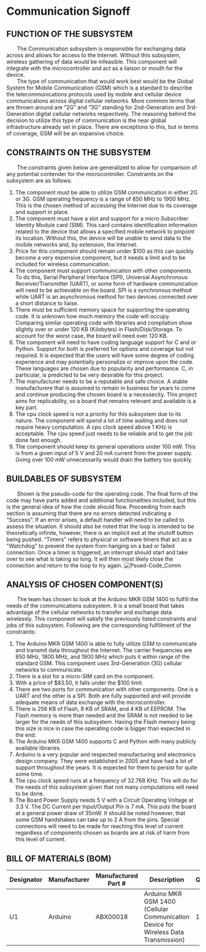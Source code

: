 # Communication Signoff
## FUNCTION OF THE SUBSYSTEM
&nbsp;&nbsp;&nbsp;&nbsp;&nbsp;&nbsp; The Communication subsystem is responsible for exchanging data across and allows for access to the Internet.  Without this subsystem, wireless gathering of data would be infeasible.  This component will integrate with the microcontroller and act as a liaison or mouth for the device.  
&nbsp;&nbsp;&nbsp;&nbsp;&nbsp;&nbsp; The type of communication that would work best would be the Global System for Mobile Communication (GSM) which is a standard to describe the telecommunications protocols used by mobile and cellular device communications across digital cellular networks.  More common terms that are thrown around are “2G” and “3G” standing for 2nd-Generation and 3rd-Generation digital cellular networks respectively.  The reasoning behind the decision to utilize this type of communication is the near global infrastructure already set in place.  There are exceptions to this, but in terms of coverage, GSM will be an expansive choice.  
## CONSTRAINTS ON THE SUBSYSTEM
&nbsp;&nbsp;&nbsp;&nbsp;&nbsp;&nbsp;  The constraints given below are generalized to allow for comparison of any potential contender for the microcontroller.  Constraints on the subsystem are as follows:
1. The component must be able to utilize GSM communication in either 2G or 3G.  GSM operating frequency is a range of 850 MHz to 1900 MHz.  This is the chosen method of accessing the Internet due to its coverage and support in place.
2. The component must have a slot and support for a micro Subscriber Identity Module card (SIM).  This card contains identification information related to the device that allows a specified mobile network to pinpoint its location.  Without this, the device will be unable to send data to the mobile networks and, by extension, the Internet.
3. Price for this component should remain under $100 as this can quickly become a very expensive component, but it needs a limit and to be included for wireless communication.  
4. The component must support communication with other components.  To do this, Serial Peripheral Interface (SPI), Universal Asynchronous Receiver/Transmitter (UART), or some form of hardware communication will need to be achievable on the board.  SPI is a synchronous method while UART is an asynchronous method for two devices connected over a short distance to liaise.
5. There must be sufficient memory space for supporting the operating code.  It is unknown how much memory the code will occupy. Comparing similar operating code with libraries and compilation show slightly over or under 120 KB (Kilobytes) in Flash/Disk/Storage. To account for the worst case, the board will need over 120 KB.  
6. The component will need to have coding language support for C and or Python. Support for both is preferred for options and coverage but not required. It is expected that the users will have some degree of coding experience and may potentially personalize or improve upon the code. These languages are chosen due to popularity and performance. C, in particular, is predicted to be very desirable for this project.
7. The manufacturer needs to be a reputable and safe choice. A stable manufacturere that is assumed to remain in business for years to come and continue producing the chosen board is a necessecity. This project aims for replicability, so a board that remains relevant and available is a key part.
8. The cpu clock speed is not a priority for this subsystem due to its nature.  The component will spend a lot of time waiting and does not require heavy computation.  A cpu clock speed above 1 KHz is acceptable.  The cpu speed just needs to be reliable and to get the job done fast enough.
9. The component should keep its general operations under 100 mW.  This is from a given input of 5 V and 20 mA current from the power supply.  Going over 100 mW unnecessarily would drain the battery too quickly.

## BUILDABLES OF SUBSYSTEM
&nbsp;&nbsp;&nbsp;&nbsp;&nbsp;&nbsp; Shown is the pseudo-code for the operating code.  The final form of the code may have parts added and additional functionalities included, but this is the general idea of how the code should flow.  Proceeding from each section is assuming that there are no errors detected indicating a “Success”.  If an error arises, a default handler will need to be called to assess the situation.  It should also be noted that the loop is intended to be theoretically infinite, however, there is an implicit exit at the shutoff button being pushed.  “Timers” refers to physical or software timers that act as a "Watchdog" to prevent the system from hanging on a bad or failed connection. Once a timer is triggered, an interrupt should start and take over to see what is taking so long.  It will then most likely close the connection and return to the loop to try again.
![Psued-Code_Comm](https://github.com/JoshuaEgwuatu/Capstone-Spring2023-CitizenAirQualitySensor/blob/main/Documentation/Images/Psuedo-code_Comm.JPG)
## ANALYSIS OF CHOSEN COMPONENT(S)
&nbsp;&nbsp;&nbsp;&nbsp;&nbsp;&nbsp; The team has chosen to look at the Arduino MKR GSM 1400 to fulfill the needs of the communications subsystem.  It is a small board that takes advantage of the cellular networks to transfer and exchange data wirelessly.  This component will satisfy the previously listed constraints and jobs of this subsystem.  Following are the corresponding fulfillment of the constraints:
1. The Arduino MKR GSM 1400 is able to fully utilize GSM to communicate and transmit data throughout the Internet.  The carrier frequencies are 850 MHz, 1800 MHz, and 1900 MHz which puts it within range of the standard GSM.  This component uses 3rd-Generation (3G) cellular networks to communicate.  
2. There is a slot for a micro-SIM card on the component. 
3. With a price of $83.50, it falls under the $100 limit.
4. There are two ports for communication with other components.  One is a UART and the other is a SPI.  Both are fully supported and will provide adequate means of data exchange with the microcontroller.
5. There is 256 KB of Flash, 8 KB of SRAM, and 4 KB of EEPROM.  The Flash memory is more than needed and the SRAM is not needed to be larger for the needs of this subsystem.  Having the Flash memory being this size is nice in case the operating code is bigger than expected in the end.
6. The Arduino MKR GSM 1400 supports C and Python with many publicly available libraries. 
7. Arduino is a very popular and respected manufacturing and electronics design company.  They were established in 2005 and have had a lot of support throughout the years.  It is expected for them to persist for quite some time.
8. The cpu clock speed runs at a frequency of 32.768 KHz.  This will do for the needs of this subsystem given that not many computations will need to be done.  
9. The Board Power Supply needs 5 V with a Circuit Operating Voltage at 3.3 V.  The DC Current per Input/Output Pin is 7 mA.  This puts the board at a general power draw of 35mW.   It should be noted however, that some GSM handshakes can take up to 2 A from the pins.  Special connections will need to be made for reaching this level of current regardless of components chosen as boards are at risk of harm from this level of current.
## BILL OF MATERIALS (BOM)
| Designator | Manufacturer | Manufactured Part # | Description                                                                         | Quantity | Price Each |
| ---------- | ------------ | ------------------- | ----------------------------------------------------------------------------------- | -------- | ---------- |
| U1         | Arduino      | ABX00018            | Arduino MKR GSM 1400 (Cellular Communication Device for Wireless Data Transmission) | 1        | $83.50     |
